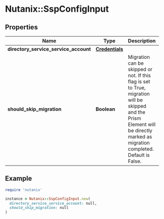 # Nutanix::SspConfigInput

## Properties

| Name | Type | Description | Notes |
| ---- | ---- | ----------- | ----- |
| **directory_service_service_account** | [**Credentials**](Credentials.md) |  | [optional] |
| **should_skip_migration** | **Boolean** | Migration can be skipped or not. If this flag is set to True, migration will be skipped and the Prism Element will be directly marked as migration completed. Default is False.  | [optional] |

## Example

```ruby
require 'nutanix'

instance = Nutanix::SspConfigInput.new(
  directory_service_service_account: null,
  should_skip_migration: null
)
```

